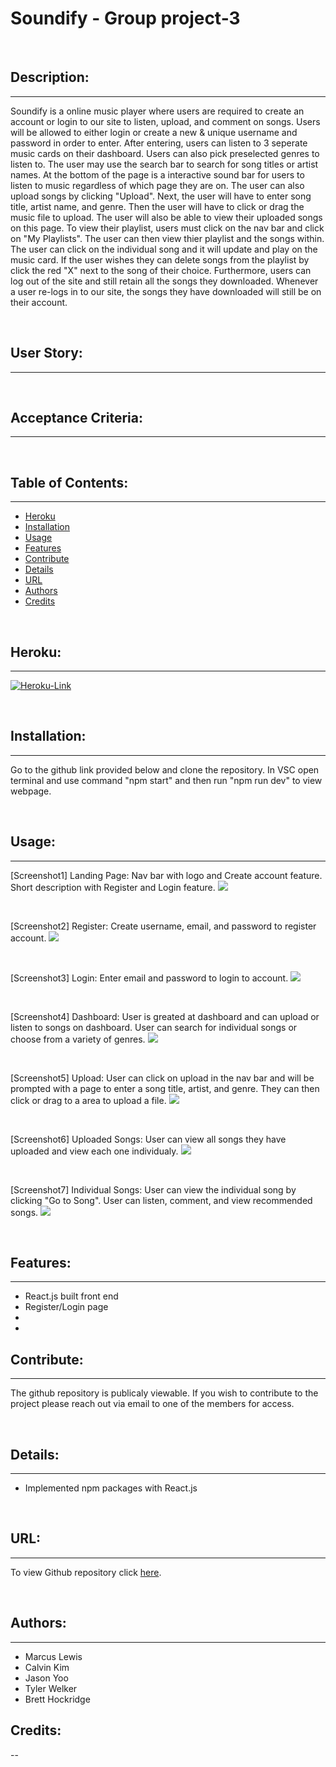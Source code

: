 # Soundify - Group project-3


<br>

## Description:
---
Soundify is a online music player where users are required to create an account or login to our site to listen, upload, and comment on songs. Users will be allowed to either login or create a new & unique username and password in order to enter. After entering, users can listen to 3 seperate music cards on their dashboard. Users can also pick preselected genres to listen to. The user may use the search bar to search for song titles or artist names. At the bottom of the page is a interactive sound bar for users to listen to music regardless of which page they are on. The user can also upload songs by clicking "Upload". Next, the user will have to enter song title, artist name, and genre. Then the user will have to click or drag the music file to upload. The user will also be able to view their uploaded songs on this page. To view their playlist, users must click on the nav bar and click on "My Playlists". The user can then view thier playlist and the songs within. The user can click on the individual song and it will update and play on the music card. If the user wishes they can delete songs from the playlist by click the red "X" next to the song of their choice. Furthermore, users can log out of the site and still retain all the songs they downloaded. Whenever a user re-logs in to our site, the songs they have downloaded will still be on their account.

<br>

## User Story:
---


<br>

## Acceptance Criteria:
---


<br>

## Table of Contents:
---
- [Heroku](#heroku)
- [Installation](#installation)
- [Usage](#usage)
- [Features](#features)
- [Contribute](#contribute)
- [Details](#details)
- [URL](#url)
- [Authors](#authors)
- [Credits](#credits)

<br>

## Heroku:
---
[![Heroku-Link](images/heroku-screenshot.png)]()

<br>

## Installation:
---
Go to the github link provided below and clone the repository. In VSC open terminal and use command "npm start" and then run "npm run dev" to view webpage.

<br>

## Usage:
---
[Screenshot1] Landing Page: Nav bar with logo and Create account feature. Short description with Register and Login feature.
<img src="./client/src/assets/landingpage-screenshot.png">

<br>

[Screenshot2] Register: Create username, email, and password to register account.
<img src="./client/src/assets/register-screenshot.png">

<br>

[Screenshot3] Login: Enter email and password to login to account.
<img src="./client/src/assets/login-screenshot.png"> 

<br>

[Screenshot4] Dashboard: User is greated at dashboard and can upload or listen to songs on dashboard. User can search for individual songs or choose from a variety of genres.
<img src="./client/src/assets/dashboard-screenshot.png">

<br>

[Screenshot5] Upload: User can click on upload in the nav bar and will be prompted with a page to enter a song title, artist, and genre. They can then click or drag to a area to upload a file.
<img src="./client/src/assets/upload-screenshot.png">

<br>

[Screenshot6] Uploaded Songs: User can view all songs they have uploaded and view each one individualy.
<img src="./client/src/assets/uploadedSongs-Screenshot.png">

<br>

[Screenshot7] Individual Songs: User can view the individual song by clicking "Go to Song". User can listen, comment, and view recommended songs.
<img src="./client/src/assets/song-screenshot.png">

<br>

## Features:
---
- React.js built front end
- Register/Login page
-
-

## Contribute:
---
The github repository is publicaly viewable. If you wish to contribute to the project please reach out via email to one of the members for access.

<br>

## Details:
---
- Implemented npm packages with React.js

<br>

## URL:
---
To view Github repository click [here](https://github.com/lewisemarcus/SoundClone).

<br>

## Authors:
---
- Marcus Lewis
- Calvin Kim
- Jason Yoo
- Tyler Welker
- Brett Hockridge

## Credits:
--
